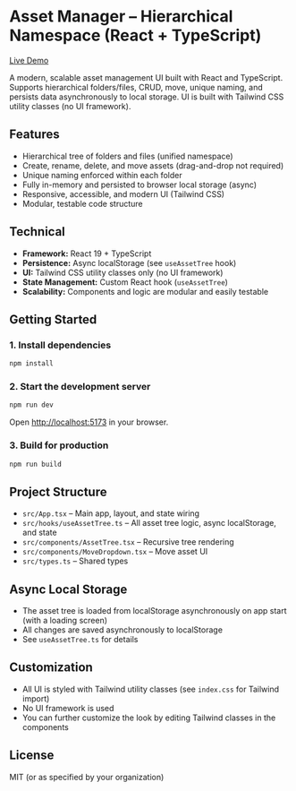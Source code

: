 # Asset Manager – Hierarchical Namespace (React + TypeScript)

[Live Demo](https://asset-manager-nine.vercel.app/)

A modern, scalable asset management UI built with React and TypeScript. Supports hierarchical folders/files, CRUD, move, unique naming, and persists data asynchronously to local storage. UI is built with Tailwind CSS utility classes (no UI framework).

## Features
- Hierarchical tree of folders and files (unified namespace)
- Create, rename, delete, and move assets (drag-and-drop not required)
- Unique naming enforced within each folder
- Fully in-memory and persisted to browser local storage (async)
- Responsive, accessible, and modern UI (Tailwind CSS)
- Modular, testable code structure

## Technical
- **Framework:** React 19 + TypeScript
- **Persistence:** Async localStorage (see `useAssetTree` hook)
- **UI:** Tailwind CSS utility classes only (no UI framework)
- **State Management:** Custom React hook (`useAssetTree`)
- **Scalability:** Components and logic are modular and easily testable

## Getting Started

### 1. Install dependencies
```bash
npm install
```

### 2. Start the development server
```bash
npm run dev
```

Open [http://localhost:5173](http://localhost:5173) in your browser.

### 3. Build for production
```bash
npm run build
```

## Project Structure
- `src/App.tsx` – Main app, layout, and state wiring
- `src/hooks/useAssetTree.ts` – All asset tree logic, async localStorage, and state
- `src/components/AssetTree.tsx` – Recursive tree rendering
- `src/components/MoveDropdown.tsx` – Move asset UI
- `src/types.ts` – Shared types

## Async Local Storage
- The asset tree is loaded from localStorage asynchronously on app start (with a loading screen)
- All changes are saved asynchronously to localStorage
- See `useAssetTree.ts` for details

## Customization
- All UI is styled with Tailwind utility classes (see `index.css` for Tailwind import)
- No UI framework is used
- You can further customize the look by editing Tailwind classes in the components

## License
MIT (or as specified by your organization)
